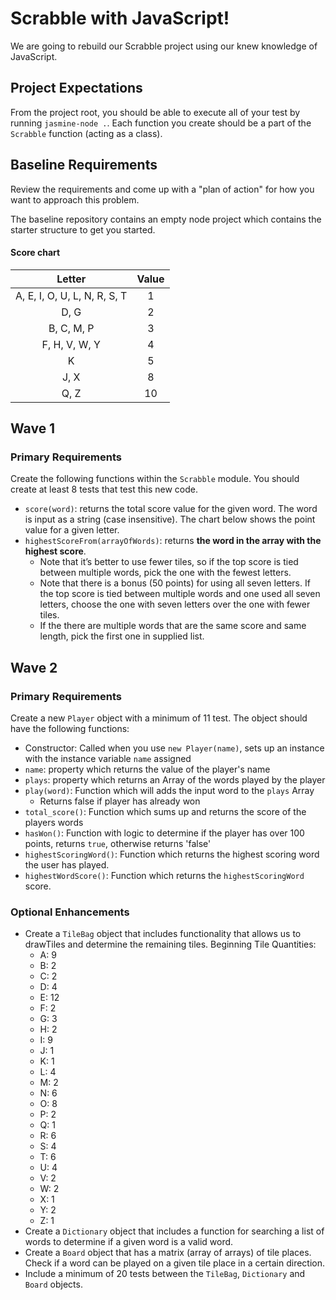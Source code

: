 # Scrabble with JavaScript!
We are going to rebuild our Scrabble project using our knew knowledge of JavaScript.

## Project Expectations

From the project root, you should be able to execute all of your test by running `jasmine-node .`. Each function you create should be a part of the `Scrabble` function (acting as a class).

## Baseline Requirements
Review the requirements and come up with a "plan of action" for how you want to approach this problem.

The baseline repository contains an empty node project which contains the starter structure to get you started.

#### Score chart

|Letter                        | Value|
|:----------------------------:|:----:|
|A, E, I, O, U, L, N, R, S, T  |   1  |
|D, G                          |   2  |
|B, C, M, P                    |   3  |
|F, H, V, W, Y                 |   4  |
|K                             |   5  |
|J, X                          |   8  |
|Q, Z                          |   10 |


## Wave 1

### Primary Requirements
Create the following functions within the `Scrabble` module. You should create at least 8 tests that test this new code.
- `score(word)`: returns the total score value for the given word. The word is input as a string (case insensitive). The chart below shows the point value for a given letter.
- `highestScoreFrom(arrayOfWords)`: returns **the word in the array with the highest score**.
    - Note that it’s better to use fewer tiles, so if the top score is tied between multiple words, pick the one with the fewest letters.
    - Note that there is a bonus (50 points) for using all seven letters. If the top score is tied between multiple words and one used all seven letters, choose the one with seven letters over the one with fewer tiles.
    - If the there are multiple words that are the same score and same length, pick the first one in supplied list.



## Wave 2

### Primary Requirements
Create a new `Player` object with a minimum of 11 test. The object should have the following functions:

- Constructor: Called when you use `new Player(name)`, sets up an instance with the instance variable `name` assigned
- `name`: property which returns the value of the player's name
- `plays`: property which returns an Array of the words played by the player
- `play(word)`: Function which will adds the input word to the `plays` Array
    - Returns false if player has already won
- `total_score()`: Function which sums up and returns the score of the players words
- `hasWon()`: Function with logic to determine if the player has over 100 points, returns `true`, otherwise returns 'false'
- `highestScoringWord()`: Function which returns the highest scoring word the user has played.
- `highestWordScore()`: Function which returns the `highestScoringWord` score.

### Optional Enhancements
- Create a `TileBag` object that includes functionality that allows us to drawTiles and determine the remaining tiles.
Beginning Tile Quantities:
  - A: 9
  - B: 2
  - C: 2
  - D: 4
  - E: 12
  - F: 2
  - G: 3
  - H: 2
  - I: 9
  - J: 1
  - K: 1
  - L: 4
  - M: 2
  - N: 6
  - O: 8
  - P: 2
  - Q: 1
  - R: 6
  - S: 4
  - T: 6
  - U: 4
  - V: 2
  - W: 2
  - X: 1
  - Y: 2
  - Z: 1
- Create a `Dictionary` object that includes a function for searching a list of words to determine if a given word is a valid word.
- Create a `Board` object that has a matrix (array of arrays) of tile places. Check if a word can be played on a given tile place in a certain direction.
- Include a minimum of 20 tests between the `TileBag`, `Dictionary` and `Board` objects.
